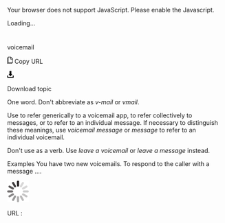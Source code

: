 Your browser does not support JavaScript. Please enable the Javascript.

Loading...

# 

voicemail

![Copy URL](media/voicemail/Copy.png)
Copy URL

![Download](media/voicemail/Download.png)

Download topic

One word. Don't abbreviate as *v-mail* or *vmail*. 

Use to
refer generically to a voicemail app, to refer collectively to
messages, or to refer to an individual message. If necessary to
distinguish these meanings, use *voicemail message* or *message* to refer to an individual voicemail. 

Don't use as a verb. Use *leave a voicemail* or *leave a message* instead.

Examples
You have two new voicemails.
To respond to the caller with a message ....

![In progress](media/voicemail/activity-large.gif)

URL :

